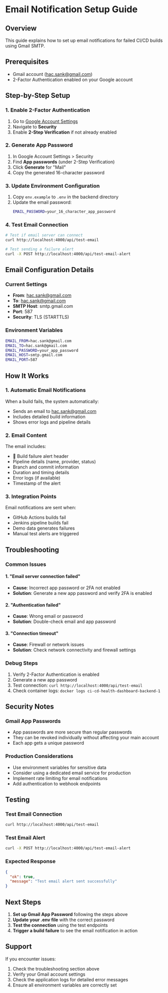 # Email Notification Setup Guide

## Overview
This guide explains how to set up email notifications for failed CI/CD builds using Gmail SMTP.

## Prerequisites
- Gmail account (hac.sank@gmail.com)
- 2-Factor Authentication enabled on your Google account

## Step-by-Step Setup

### 1. Enable 2-Factor Authentication
1. Go to [Google Account Settings](https://myaccount.google.com/)
2. Navigate to **Security**
3. Enable **2-Step Verification** if not already enabled

### 2. Generate App Password
1. In Google Account Settings > Security
2. Find **App passwords** (under 2-Step Verification)
3. Click **Generate** for "Mail"
4. Copy the generated 16-character password

### 3. Update Environment Configuration
1. Copy `env.example` to `.env` in the backend directory
2. Update the email password:
   ```bash
   EMAIL_PASSWORD=your_16_character_app_password
   ```

### 4. Test Email Connection
```bash
# Test if email server can connect
curl http://localhost:4000/api/test-email

# Test sending a failure alert
curl -X POST http://localhost:4000/api/test-email-alert
```

## Email Configuration Details

### Current Settings
- **From**: hac.sank@gmail.com
- **To**: hac.sank@gmail.com
- **SMTP Host**: smtp.gmail.com
- **Port**: 587
- **Security**: TLS (STARTTLS)

### Environment Variables
```bash
EMAIL_FROM=hac.sank@gmail.com
EMAIL_TO=hac.sank@gmail.com
EMAIL_PASSWORD=your_app_password
EMAIL_HOST=smtp.gmail.com
EMAIL_PORT=587
```

## How It Works

### 1. Automatic Email Notifications
When a build fails, the system automatically:
- Sends an email to hac.sank@gmail.com
- Includes detailed build information
- Shows error logs and pipeline details

### 2. Email Content
The email includes:
- 🚨 Build failure alert header
- Pipeline details (name, provider, status)
- Branch and commit information
- Duration and timing details
- Error logs (if available)
- Timestamp of the alert

### 3. Integration Points
Email notifications are sent when:
- GitHub Actions builds fail
- Jenkins pipeline builds fail
- Demo data generates failures
- Manual test alerts are triggered

## Troubleshooting

### Common Issues

#### 1. "Email server connection failed"
- **Cause**: Incorrect app password or 2FA not enabled
- **Solution**: Generate a new app password and verify 2FA is enabled

#### 2. "Authentication failed"
- **Cause**: Wrong email or password
- **Solution**: Double-check email and app password

#### 3. "Connection timeout"
- **Cause**: Firewall or network issues
- **Solution**: Check network connectivity and firewall settings

### Debug Steps
1. Verify 2-Factor Authentication is enabled
2. Generate a new app password
3. Test connection: `curl http://localhost:4000/api/test-email`
4. Check container logs: `docker logs ci-cd-health-dashboard-backend-1`

## Security Notes

### Gmail App Passwords
- App passwords are more secure than regular passwords
- They can be revoked individually without affecting your main account
- Each app gets a unique password

### Production Considerations
- Use environment variables for sensitive data
- Consider using a dedicated email service for production
- Implement rate limiting for email notifications
- Add authentication to webhook endpoints

## Testing

### Test Email Connection
```bash
curl http://localhost:4000/api/test-email
```

### Test Email Alert
```bash
curl -X POST http://localhost:4000/api/test-email-alert
```

### Expected Response
```json
{
  "ok": true,
  "message": "Test email alert sent successfully"
}
```

## Next Steps

1. **Set up Gmail App Password** following the steps above
2. **Update your .env file** with the correct password
3. **Test the connection** using the test endpoints
4. **Trigger a build failure** to see the email notification in action

## Support

If you encounter issues:
1. Check the troubleshooting section above
2. Verify your Gmail account settings
3. Check the application logs for detailed error messages
4. Ensure all environment variables are correctly set
